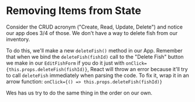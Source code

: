 # Removing Items from State

Consider the CRUD acronym ("Create, Read, Update, Delete") and notice our app does 3/4 of those. We don't have a way to delete fish from our inventory.

To do this, we'll make a new `deleteFish()` method in our App. Remember that when we bind the `deleteFish(fishId)` call to the "Delete Fish" button we make in our `EditFishForm` if you do it just with `onClick={this.props.deleteFish(fishId)}`, React will throw an error because it'll try to call `deleteFish` immediately when parsing the code. To fix it, wrap it in an arrow function: `onClick={() => this.props.deleteFish(fishId)}`

Wes has us try to do the same thing in the order on our own.
